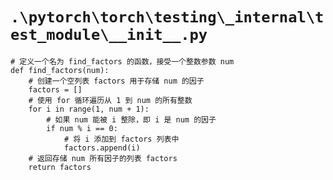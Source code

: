 # `.\pytorch\torch\testing\_internal\test_module\__init__.py`

```
# 定义一个名为 find_factors 的函数，接受一个整数参数 num
def find_factors(num):
    # 创建一个空列表 factors 用于存储 num 的因子
    factors = []
    # 使用 for 循环遍历从 1 到 num 的所有整数
    for i in range(1, num + 1):
        # 如果 num 能被 i 整除，即 i 是 num 的因子
        if num % i == 0:
            # 将 i 添加到 factors 列表中
            factors.append(i)
    # 返回存储 num 所有因子的列表 factors
    return factors
```